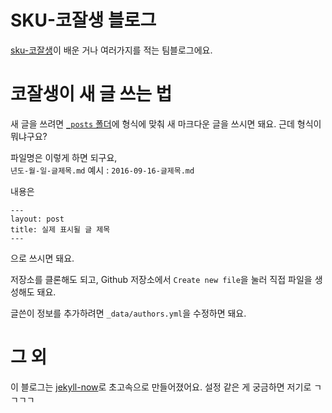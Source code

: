# SKU-코잘생 블로그

[sku-코잘생](https://sku-coderface.slack.com)이 배운 거나 여러가지를 적는 팀블로그에요.

# 코잘생이 새 글 쓰는 법

새 글을 쓰려면 [`_posts` 폴더](https://github.com/sku-coderface/sku-coderface.github.io/tree/master/_posts)에 형식에 맞춰 새 마크다운 글을 쓰시면 돼요. 근데 형식이 뭐냐구요?

파일명은 이렇게 하면 되구요,<br/>
`년도-월-일-글제목.md` 예시 : `2016-09-16-글제목.md`

내용은<br/>
```
---
layout: post
title: 실제 표시될 글 제목
---
```
으로 쓰시면 돼요.

저장소를 클론해도 되고, Github 저장소에서 `Create new file`을 눌러 직접 파일을 생성해도 돼요.

글쓴이 정보를 추가하려면 `_data/authors.yml`을 수정하면 돼요.

# 그 외

이 블로그는 [jekyll-now](https://github.com/barryclark/jekyll-now)로 초고속으로 만들어졌어요. 설정 같은 게 궁금하면 저기로 ㄱㄱㄱㄱ
